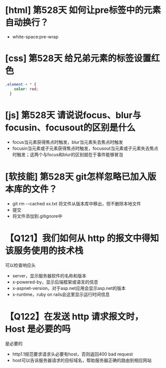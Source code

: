 # [html] 第528天 如何让pre标签中的元素自动换行？

- white-space:pre-wrap

# [css] 第528天 给兄弟元素的标签设置红色

```css
.element + * {
    color: red;
  }
```

# [js] 第528天 请说说focus、blur与focusin、focusout的区别是什么

- focus当元素获得焦点时触发，blur当元素失去焦点时触发
- focusin当元素或子元素获得焦点时触发，focusout当元素或子元素失去焦点时触发；这两个与focus和blur的区别就在于事件能够冒泡

# [软技能] 第528天 git怎样忽略已加入版本库的文件？

- git rm --cached xx.txt 将文件从版本库中移出，但不删除本地文件
- 提交
- 将文件添加到.gitignore中

# 【Q121】我们如何从 http 的报文中得知该服务使用的技术栈

可以检查响应头
- server，显示服务器软件的名称和版本
- x-powered-by，显示后端框架或语言的信息
- x-aspnet-version，对于asp.net应用会显示asp.net的版本
- x-runtime，ruby on rails会这里显示运行时间信息

# 【Q122】在发送 http 请求报文时，Host 是必要的吗

是必要的
- http1.1规范要求请求头必要有host，否则返回400 bad request
- host可以告诉服务器请求的目标域名，帮助服务器正确的路由到相应网站

